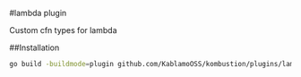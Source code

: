 #lambda plugin

Custom cfn types for lambda

##Installation

```sh
go build -buildmode=plugin github.com/KablamoOSS/kombustion/plugins/lambda
```